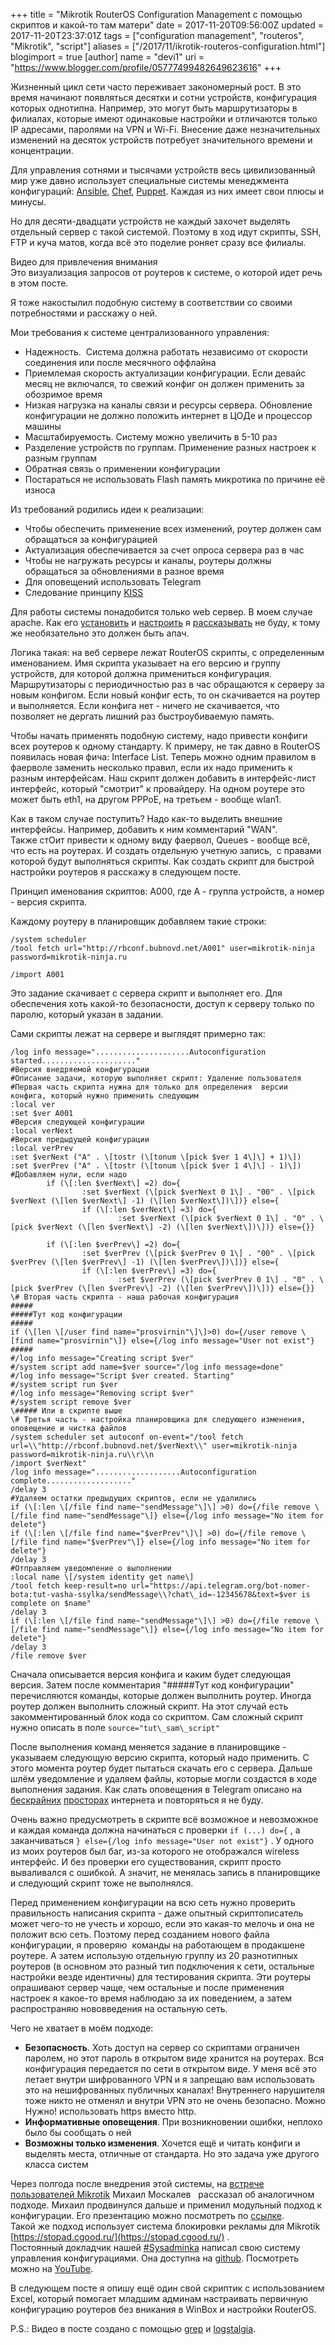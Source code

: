 +++
title = "Мikrotik RouterOS Configuration Management с помощью скриптов и какой-то там матери"
date = 2017-11-20T09:56:00Z
updated = 2017-11-20T23:37:01Z
tags = ["configuration management", "routeros", "Mikrotik", "script"]
aliases = ["/2017/11/ikrotik-routeros-configuration.html"]
blogimport = true 
[author]
	name = "devi1"
	uri = "https://www.blogger.com/profile/05777499482649623616"
+++

Жизненный цикл сети часто переживает закономерный рост. В это время начинают появляться десятки и сотни устройств, конфигурация которых однотипна. Например, это могут быть маршрутизаторы в филиалах, которые имеют одинаковые настройки и отличаются только IP адресами, паролями на VPN и Wi-Fi. Внесение даже незначительных изменений на десяток устройств потребует значительного времени и концентрации.  
  
Для управления сотнями и тысячами устройств весь цивилизованный мир уже давно использует специальные системы менеджмента конфигураций: [Ansible](https://www.ansible.com/), [Chef](https://www.chef.io/chef/), [Puppet](https://puppet.com/). Каждая из них имеет свои плюсы и минусы.  
  
  
Но для десяти-двадцати устройств не каждый захочет выделять отдельный сервер с такой системой. Поэтому в ход идут скрипты, SSH, FTP и куча матов, когда всё это поделие роняет сразу все филиалы.  
  
Видео для привлечения внимания  
Это визуализация запросов от роутеров к системе, о которой идет речь в этом посте.  
  
  
  
Я тоже накостылил подобную систему в соответствии со своими потребностями и расскажу о ней.  
  
Мои требования к системе централизованного управления:  

*   Надежность.  Система должна работать независимо от скорости соединения или после месячного оффлайна
*   Приемлемая скорость актуализации конфигурации. Если девайс месяц не включался, то свежий конфиг он должен применить за обозримое время
*   Низкая нагрузка на каналы связи и ресурсы сервера. Обновление конфигурации не должно положить интернет в ЦОДе и процессор машины
*   Масштабируемость. Систему можно увеличить в 5-10 раз
*   Разделение устройств по группам. Применение разных настроек к разным группам
*   Обратная связь о применении конфигурации 
*   Постараться не использовать Flash память микротика по причине её износа

  
  
Из требований родились идеи к реализации:  

*   Чтобы обеспечить применение всех изменений, роутер должен сам обращаться за конфигурацией
*   Актуализация обеспечивается за счет опроса сервера раз в час
*   Чтобы не нагружать ресурсы и каналы, роутеры должны обращаться за обновлениями в разное время
*   Для оповещений использовать Telegram
*   Следование принципу [KISS](https://ru.wikipedia.org/wiki/KISS_(%D0%BF%D1%80%D0%B8%D0%BD%D1%86%D0%B8%D0%BF))

  
Для работы системы понадобится только web сервер. В моем случае apache. Как его [установить](http://www.bubnovd.net/2011/03/debian.html) и [настроить](http://www.bubnovd.net/2011/08/linux-server-2-iptables.html) я [рассказывать](http://www.bubnovd.net/2011/10/blog-post.html) не буду, к тому же необязательно это должен быть апач.  
  
Логика такая: на веб сервере лежат RouterOS скрипты, с определенным именованием. Имя скрипта указывает на его версию и группу устройств, для которой должна примениться конфигурация. Маршрутизаторы с периодичностью раз в час обращаются к серверу за новым конфигом. Если новый конфиг есть, то он скачивается на роутер и выполняется. Если конфига нет - ничего не скачивается, что позволяет не дергать лишний раз быстроубиваемую память.  
  
  
Чтобы начать применять подобную систему, надо привести конфиги всех роутеров к одному стандарту. К примеру, не так давно в RouterOS появилась новая фича: Interface List. Теперь можно одним правилом в фаерволе заменить несколько правил, если их надо применить к разным интерфейсам. Наш скрипт должен добавить в интерфейс-лист интерфейс, который "смотрит" к провайдеру. На одном роутере это может быть eth1, на другом PPPoE, на третьем - вообще wlan1.  
  
Как в таком случае поступить? Надо как-то выделить внешние интерфейсы. Например, добавить к ним комментарий "WAN".  
Также стОит привести к одному виду фаервол, Queues - вообще всё, что есть на роутерах. И создать отдельную учетную запись,  с правами которой будут выполняться скрипты. Как создать скрипт для быстрой настройки роутеров я расскажу в следующем посте.  
  
  
Принцип именования скриптов: A000, где А - группа устройств, а номер - версия скрипта.  
  
Каждому роутеру в планировщик добавляем такие строки:  
```
/system scheduler  
/tool fetch url="http://rbconf.bubnovd.net/A001" user=mikrotik-ninja password=mikrotik-ninja.ru  
  
/import A001  
```

Это задание скачивает с сервера скрипт и выполняет его. Для обеспечения хоть какой-то безопасности, доступ к серверу только по паролю, который указан в задании.  
  
  
Сами скрипты лежат на сервере и выглядят примерно так:  
```
/log info message=".....................Autoconfiguration started....................."  
#Версия внедряемой конфигурации  
#Описание задачи, которую выполняет скрипт: Удаление пользователя  
#Первая часть скрипта нужна для только для определения  версии конфига, который нужно применить следующим  
:local ver  
:set $ver A001  
#Версия следующей конфигурации  
:local verNext  
#Версия предыдущей конфигурации  
:local verPrev  
:set $verNext ("A" . \[tostr (\[tonum \[pick $ver 1 4\]\] + 1)\])  
:set $verPrev ("A" . \[tostr (\[tonum \[pick $ver 1 4\]\] - 1)\])  
#Добавляем нули, если надо  
        if (\[:len $verNext\] =2) do={  
                :set $verNext (\[pick $verNext 0 1\] . "00" . \[pick $verNext (\[len $verNext\] -1) (\[len $verNext\])\])} else={  
                if (\[:len $verNext\] =3) do={  
                        :set $verNext (\[pick $verNext 0 1\] . "0" . \[pick $verNext (\[len $verNext\] -2) (\[len $verNext\])\])} else={}}  
  
        if (\[:len $verPrev\] =2) do={  
                :set $verPrev (\[pick $verPrev 0 1\] . "00" . \[pick $verPrev (\[len $verPrev\] -1) (\[len $verPrev\])\])} else={  
                if (\[:len $verPrev\] =3) do={  
                        :set $verPrev (\[pick $verPrev 0 1\] . "0" . \[pick $verPrev (\[len $verPrev\] -2) (\[len $verPrev\])\])} else={}}  
\# Вторая часть скрипта - наша рабочая конфигурация  
#####  
#####Тут код конфигурации  
#####  
if (\[len \[/user find name="prosvirnin"\]\]>0) do={/user remove \[find name="prosvirnin"\]} else={/log info message="User not exist"}  
#####  
#/log info message="Creating script $ver"  
#/system script add name=$ver source="/log info message=done"  
#/log info message="Script $ver created. Starting"  
#/system script run $ver  
#/log info message="Removing script $ver"  
#/system script remove $ver  
\##### Или в скрипте выше  
\# Третья часть - настройка планировщика для следующего изменения, оповещение и чистка файлов  
/system scheduler set autoconf on-event="/tool fetch url=\\"http://rbconf.bubnovd.net/$verNext\\" user=mikrotik-ninja password=mikrotik-ninja.ru\\r\\n  
/import $verNext"  
/log info message="...................Autoconfiguration complete..................."  
/delay 3  
#Удаляем остатки предыдущих скриптов, если не удалились  
if (\[:len \[/file find name~"sendMessage"\]\] >0) do={/file remove \[/file find name~"sendMessage"\]} else={/log info message="No item for delete"}  
if (\[:len \[/file find name="$verPrev"\]\] >0) do={/file remove \[/file find name="$verPrev"\]} else={/log info message="No item for delete"}  
/delay 3  
#Отправляем уведомление о выполнении  
:local name \[/system identity get name\]  
/tool fetch keep-result=no url="https://api.telegram.org/bot-nomer-bota:tut-vasha-ssylka/sendMessage\\?chat\_id=-12345678&text=$ver is complete on $name"  
/delay 3  
if (\[:len \[/file find name~"sendMessage"\]\] >0) do={/file remove \[/file find name~"sendMessage"\]} else={/log info message="No item for delete"}  
/delay 3  
/file remove $ver  
```
  
Сначала описывается версия конфига и каким будет следующая версия. Затем после комментария "#####Тут код конфигурации" перечисляются команды, которые должен выполнить роутер. Иногда роутер должен выполнить сложный скрипт. На этот случай есть закомментированный блок кода со скриптом. Сам сложный скрипт нужно описать в поле `source="tut\_sam\_script"  `
  
После выполнения команд меняется задание в планировщике - указываем следующую версию скрипта, который надо применить. С этого момента роутер будет пытаться скачать его с сервера. Дальше шлём уведомление и удаляем файлы, которые могли создастся в ходе выполнения задания. Как слать оповещения в Telegram описано на [бескрайних](https://1spla.ru/blog/telegram_bot_for_mikrotik) [просторах](https://habrahabr.ru/post/314108/) интернета и повторяться я не буду.  
  
  
Очень важно предусмотреть в скрипте всё возможное и невозможное и каждая команда должна начинаться с проверки `if (...) do={` , а заканчиваться `} else={/log info message="User not exist"}` . У одного из моих роутеров был баг, из-за которого не отображался wireless интерфейс. И без проверки его существования, скрипт просто вываливался с ошибкой. А значит, не менялась запись в планировщике и следующий скрипт тоже не выполнялся.  
  
Перед применением конфигурации на всю сеть нужно проверить правильность написания скрипта - даже опытный скриптописатель может чего-то не учесть и хорошо, если это какая-то мелочь и она не положит всю сеть. Поэтому перед созданием нового файла конфигурации, я проверяю  команды на работающем в продакшене роутере. А затем использую отдельную группу из 20 разнотипных роутеров (в основном это разный тип подключения к сети, остальные настройки везде идентичны) для тестирования скрипта. Эти роутеры опрашивают сервер чаще, чем остальные и после применения настроек я какое-то время наблюдаю за их поведением, а затем распространяю нововведения на остальную сеть.  
  
  
  
Чего не хватает в моём подходе:  

*   **Безопасность**. Хоть доступ на сервер со скриптами ограничен паролем, но этот пароль в открытом виде хранится на роутерах. Вся конфигурация передается по сети в открытом виде. У меня всё это летает внутри шифрованного VPN и я запрещаю вам использовать это на нешифрованных публичных каналах! Внутреннего нарушителя тоже никто не отменял и внутри VPN это не очень безопасно. Можно Нужно! использовать https вместо http.
*   **Информативные оповещения**. При возникновении ошибки, неплохо было бы сообщать о ней
*   **Возможны только изменения**. Хочется ещё и читать конфиги и выделять места, отличные от стандарта. Но это задача уже другого класса систем

  
  
Через полгода после внедрения этой системы, на [встрече пользователей Mikrotik](https://mum.mikrotik.com/2016/RU/agenda/EN) Михаил Москалев   рассказал об аналогичном подходе. Михаил продвинулся дальше и применил модульный подход к конфигурации. Его презентацию можно посмотреть по [ссылке](https://mum.mikrotik.com//presentations/RU16/presentation_3759_1475646696.pdf).  
Такой же подход использует система блокировки рекламы для Mikrotik [https://stopad.cgood.ru/](https://stopad.cgood.ru/) .   
Постоянный докладчик нашей [#Sysadminka](https://sysadminka.org/) написал свою систему управления конфигурациями. Она доступна на [github](https://github.com/xoma9/ops-tool). Посмотреть можно на [YouTube](https://www.youtube.com/watch?v=ZOOsY4r6qks).  
  
  
В следующем посте я опишу ещё один свой скриптик с использованием Excel, который помогает младшим админам настраивать первичную конфигурацию роутеров без вникания в WinBox и настройки RouterOS.  
  
  
P.S.: Видео в посте создано с помощью [grep](http://www.bubnovd.net/2017/06/grep.html) и [logstalgia](http://logstalgia.io/).